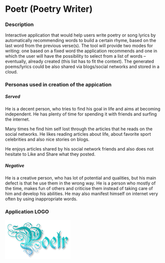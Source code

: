 # Poetr  (Poetry Writer)

### Description

   Interactive application that would help users write poetry or song lyrics by automatically recommending words to build a certain rhyme, based on the last word from the previous verse(s). The tool will provide two modes for writing: one based on a fixed word the application recommends and one in which the user will have the possibility to select from a list of words – eventually, already created (this list has to fit the context). The generated poems/lyrics could be also shared via blogs/social networks and stored in a cloud.

### Personas used in creation of the appication

##### Served

He is a decent person, who tries to find his goal in life and aims at becoming independent. He has plenty of time for spending it with friends and surfing the internet.

Many times he find him self lost through the articles that he reads on the social networks. He likes reading articles about life, about favorite sport celebrities and also nice stories on blogs.

He enjoys articles shared by his social network friends and also does not hesitate to Like and Share what they posted. 

##### Negative

He is a creative person, who has lot of potential and qualities, but his main defect is that he use them in the wrong way. He is a person who mostly of the time, makes fun of others and criticise them instead of taking care of him and develop his abilities. He may also manifest himself on internet very often by using inappropriate words.

### Application LOGO

![alt tag](https://github.com/adrianciucanel/Poetr/blob/master/Logo/poetr-logo.png?raw=true)
